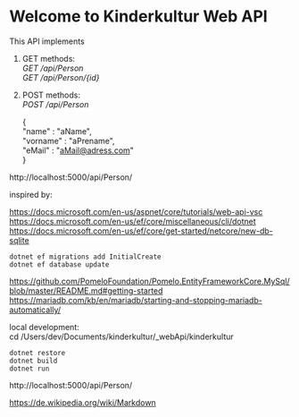 # Welcome to Kinderkultur Web API

This API implements 

1. GET methods:  
_GET /api/Person_  
_GET /api/Person/{id}_  

2. POST methods:  
_POST /api/Person_

    {  
        "name"			: "aName",  
        "vorname"		: "aPrename",  
        "eMail"			: "aMail@adress.com"  
    }  


http://localhost:5000/api/Person/

inspired by:

https://docs.microsoft.com/en-us/aspnet/core/tutorials/web-api-vsc  
https://docs.microsoft.com/en-us/ef/core/miscellaneous/cli/dotnet  
https://docs.microsoft.com/en-us/ef/core/get-started/netcore/new-db-sqlite

    dotnet ef migrations add InitialCreate  
    dotnet ef database update  


https://github.com/PomeloFoundation/Pomelo.EntityFrameworkCore.MySql/blob/master/README.md#getting-started  
https://mariadb.com/kb/en/mariadb/starting-and-stopping-mariadb-automatically/  

local development:  
cd /Users/dev/Documents/kinderkultur/_webApi/kinderkultur

    dotnet restore  
    dotnet build  
    dotnet run  

http://localhost:5000/api/Person/  

https://de.wikipedia.org/wiki/Markdown  
